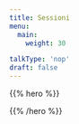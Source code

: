```yaml
---
title: Sessioni
menu:
  main:
    weight: 30

talkType: 'nop'
draft: false
---
```


{{% hero %}}

<!-- TODO: filter and search -->

{{% /hero %}}
